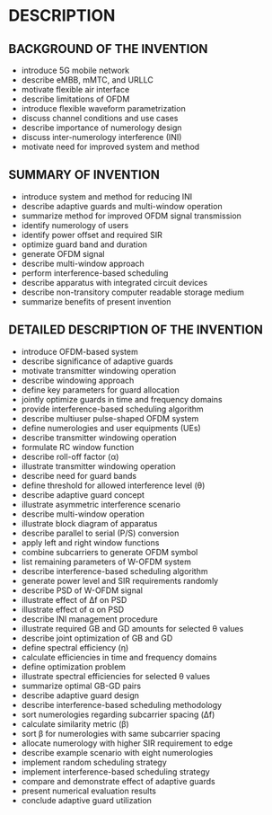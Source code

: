 # DESCRIPTION

## BACKGROUND OF THE INVENTION

- introduce 5G mobile network
- describe eMBB, mMTC, and URLLC
- motivate flexible air interface
- describe limitations of OFDM
- introduce flexible waveform parametrization
- discuss channel conditions and use cases
- describe importance of numerology design
- discuss inter-numerology interference (INI)
- motivate need for improved system and method

## SUMMARY OF INVENTION

- introduce system and method for reducing INI
- describe adaptive guards and multi-window operation
- summarize method for improved OFDM signal transmission
- identify numerology of users
- identify power offset and required SIR
- optimize guard band and duration
- generate OFDM signal
- describe multi-window approach
- perform interference-based scheduling
- describe apparatus with integrated circuit devices
- describe non-transitory computer readable storage medium
- summarize benefits of present invention

## DETAILED DESCRIPTION OF THE INVENTION

- introduce OFDM-based system
- describe significance of adaptive guards
- motivate transmitter windowing operation
- describe windowing approach
- define key parameters for guard allocation
- jointly optimize guards in time and frequency domains
- provide interference-based scheduling algorithm
- describe multiuser pulse-shaped OFDM system
- define numerologies and user equipments (UEs)
- describe transmitter windowing operation
- formulate RC window function
- describe roll-off factor (α)
- illustrate transmitter windowing operation
- describe need for guard bands
- define threshold for allowed interference level (θ)
- describe adaptive guard concept
- illustrate asymmetric interference scenario
- describe multi-window operation
- illustrate block diagram of apparatus
- describe parallel to serial (P/S) conversion
- apply left and right window functions
- combine subcarriers to generate OFDM symbol
- list remaining parameters of W-OFDM system
- describe interference-based scheduling algorithm
- generate power level and SIR requirements randomly
- describe PSD of W-OFDM signal
- illustrate effect of Δf on PSD
- illustrate effect of α on PSD
- describe INI management procedure
- illustrate required GB and GD amounts for selected θ values
- describe joint optimization of GB and GD
- define spectral efficiency (η)
- calculate efficiencies in time and frequency domains
- define optimization problem
- illustrate spectral efficiencies for selected θ values
- summarize optimal GB-GD pairs
- describe adaptive guard design
- describe interference-based scheduling methodology
- sort numerologies regarding subcarrier spacing (Δf)
- calculate similarity metric (β)
- sort β for numerologies with same subcarrier spacing
- allocate numerology with higher SIR requirement to edge
- describe example scenario with eight numerologies
- implement random scheduling strategy
- implement interference-based scheduling strategy
- compare and demonstrate effect of adaptive guards
- present numerical evaluation results
- conclude adaptive guard utilization

